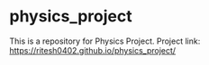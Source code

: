 # physics_project
This is a repository for Physics Project. 
Project link: https://ritesh0402.github.io/physics_project/
